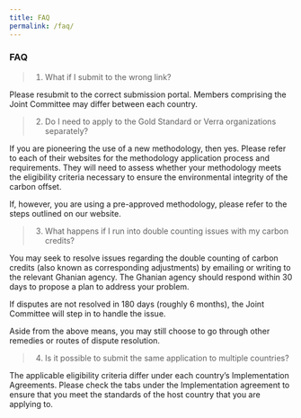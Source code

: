 ```yaml
---
title: FAQ
permalink: /faq/
---
```

### **FAQ**

>1.  What if I submit to the wrong link?


Please resubmit to the correct submission portal. Members comprising the Joint Committee may differ between each country.

>2. Do I need to apply to the Gold Standard or Verra organizations separately?

If you are pioneering the use of a new methodology, then yes. Please refer to each of their websites for the methodology application process and requirements. They will need to assess whether your methodology meets the eligibility criteria necessary to ensure the environmental integrity of the carbon offset.

If, however, you are using a pre-approved methodology, please refer to the steps outlined on our website.

>3. What happens if I run into double counting issues with my carbon credits?

You may seek to resolve issues regarding the double counting of carbon credits (also known as corresponding adjustments) by emailing or writing to the relevant Ghanian agency. The Ghanian agency should respond within 30 days to propose a plan to address your problem.

If disputes are not resolved in 180 days (roughly 6 months), the Joint Committee will step in to handle the issue.

Aside from the above means, you may still choose to go through other remedies or routes of dispute resolution.

>4. Is it possible to submit the same application to multiple countries?

The applicable eligibility criteria differ under each country’s Implementation Agreements. Please check the tabs under the Implementation agreement to ensure that you meet the standards of the host country that you are applying to.